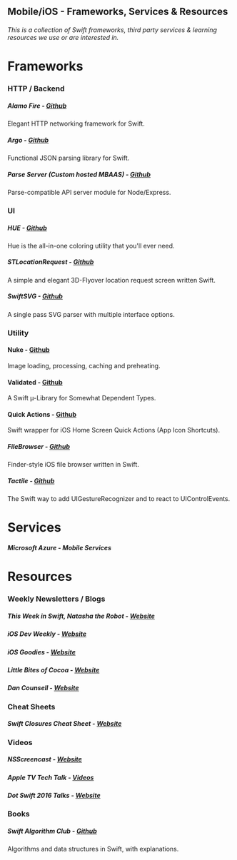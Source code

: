 ## Mobile/iOS - Frameworks, Services & Resources

###### This is a collection of Swift frameworks, third party services & learning resources we use or are interested in.

# Frameworks

### HTTP / Backend

##### Alamo Fire - [Github](https://github.com/Alamofire/Alamofire)
Elegant HTTP networking framework for Swift.

##### Argo - [Github](https://github.com/thoughtbot/Argo)
Functional JSON parsing library for Swift.

##### Parse Server (Custom hosted MBAAS) - [Github](https://github.com/ParsePlatform/parse-server)
Parse-compatible API server module for Node/Express.


### UI

##### HUE - [Github](https://github.com/hyperoslo/Hue)
Hue is the all-in-one coloring utility that you'll ever need.

##### STLocationRequest - [Github](https://github.com/SvenTiigi/STLocationRequest)
A simple and elegant 3D-Flyover location request screen written Swift.

##### SwiftSVG - [Github](https://github.com/mchoe/SwiftSVG)
A single pass SVG parser with multiple interface options.

### Utility

#### Nuke - [Github](https://github.com/kean/Nuke)
Image loading, processing, caching and preheating.

#### Validated - [Github](https://github.com/Ben-G/Validated)
A Swift μ-Library for Somewhat Dependent Types.

#### Quick Actions - [Github](https://github.com/ricardopereira/QuickActions)
Swift wrapper for iOS Home Screen Quick Actions (App Icon Shortcuts).

##### FileBrowser - [Github](https://github.com/marmelroy/FileBrowser)
Finder-style iOS file browser written in Swift.

##### Tactile - [Github](https://github.com/delba/Tactile)
The Swift way to add UIGestureRecognizer and to react to UIControlEvents.

# Services

##### Microsoft Azure - Mobile Services

# Resources

### Weekly Newsletters / Blogs

##### This Week in Swift, Natasha the Robot - [Website](https://swiftnews.curated.co)
##### iOS Dev Weekly - [Website](https://iosdevweekly.com)
##### iOS Goodies - [Website](http://ios-goodies.com)
##### Little Bites of Cocoa - [Website](https://littlebitesofcocoa.com)
##### Dan Counsell - [Website](http://dancounsell.com)

### Cheat Sheets

##### Swift Closures Cheat Sheet - [Website](http://limlab.io/swift/2016/02/13/swift-closures-cheatsheet.html)

### Videos

##### NSScreencast - [Website](http://www.nsscreencast.com)

##### Apple TV Tech Talk - [Videos](https://developer.apple.com/videos/techtalks-apple-tv/)

##### Dot Swift 2016 Talks - [Website](http://www.thedotpost.com/conference/dotswift-2016)

### Books

##### Swift Algorithm Club - [Github](https://github.com/hollance/swift-algorithm-club)
Algorithms and data structures in Swift, with explanations.
